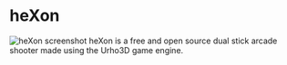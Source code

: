 # heXon
![heXon screenshot](https://raw.githubusercontent.com/LucKeyProductions/heXon/master/Screenshots/Screenshot_Wed_Jul__1_20_20_27_2015.png)
heXon is a free and open source dual stick arcade shooter made using the Urho3D game engine.
